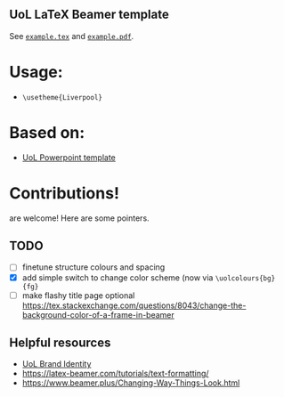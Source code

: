 UoL LaTeX Beamer template
------------------------------------

See [`example.tex`](example.tex) and [`example.pdf`](example.pdf).

# Usage:
* `\usetheme{Liverpool}`

# Based on:

- [UoL Powerpoint template](https://www.liverpool.ac.uk/intranet/brand/powerpoint-template/)


# Contributions!

are welcome! Here are some pointers.

## TODO

- [ ] finetune structure colours and spacing
- [X] add simple switch to change color scheme (now via `\uolcolours{bg}{fg}`
- [ ] make flashy title page optional
<https://tex.stackexchange.com/questions/8043/change-the-background-color-of-a-frame-in-beamer>

## Helpful resources

- [UoL Brand Identity](https://www.liverpool.ac.uk/intranet/brand-identity/)
- <https://latex-beamer.com/tutorials/text-formatting/>
- <https://www.beamer.plus/Changing-Way-Things-Look.html>
